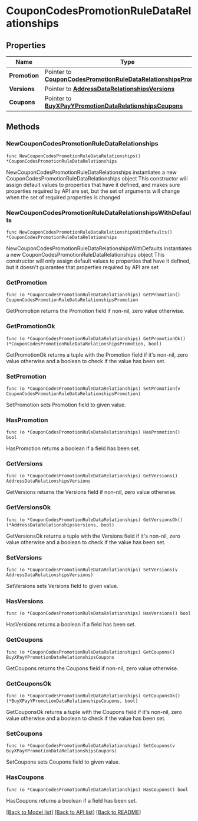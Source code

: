# CouponCodesPromotionRuleDataRelationships

## Properties

Name | Type | Description | Notes
------------ | ------------- | ------------- | -------------
**Promotion** | Pointer to [**CouponCodesPromotionRuleDataRelationshipsPromotion**](CouponCodesPromotionRuleDataRelationshipsPromotion.md) |  | [optional] 
**Versions** | Pointer to [**AddressDataRelationshipsVersions**](AddressDataRelationshipsVersions.md) |  | [optional] 
**Coupons** | Pointer to [**BuyXPayYPromotionDataRelationshipsCoupons**](BuyXPayYPromotionDataRelationshipsCoupons.md) |  | [optional] 

## Methods

### NewCouponCodesPromotionRuleDataRelationships

`func NewCouponCodesPromotionRuleDataRelationships() *CouponCodesPromotionRuleDataRelationships`

NewCouponCodesPromotionRuleDataRelationships instantiates a new CouponCodesPromotionRuleDataRelationships object
This constructor will assign default values to properties that have it defined,
and makes sure properties required by API are set, but the set of arguments
will change when the set of required properties is changed

### NewCouponCodesPromotionRuleDataRelationshipsWithDefaults

`func NewCouponCodesPromotionRuleDataRelationshipsWithDefaults() *CouponCodesPromotionRuleDataRelationships`

NewCouponCodesPromotionRuleDataRelationshipsWithDefaults instantiates a new CouponCodesPromotionRuleDataRelationships object
This constructor will only assign default values to properties that have it defined,
but it doesn't guarantee that properties required by API are set

### GetPromotion

`func (o *CouponCodesPromotionRuleDataRelationships) GetPromotion() CouponCodesPromotionRuleDataRelationshipsPromotion`

GetPromotion returns the Promotion field if non-nil, zero value otherwise.

### GetPromotionOk

`func (o *CouponCodesPromotionRuleDataRelationships) GetPromotionOk() (*CouponCodesPromotionRuleDataRelationshipsPromotion, bool)`

GetPromotionOk returns a tuple with the Promotion field if it's non-nil, zero value otherwise
and a boolean to check if the value has been set.

### SetPromotion

`func (o *CouponCodesPromotionRuleDataRelationships) SetPromotion(v CouponCodesPromotionRuleDataRelationshipsPromotion)`

SetPromotion sets Promotion field to given value.

### HasPromotion

`func (o *CouponCodesPromotionRuleDataRelationships) HasPromotion() bool`

HasPromotion returns a boolean if a field has been set.

### GetVersions

`func (o *CouponCodesPromotionRuleDataRelationships) GetVersions() AddressDataRelationshipsVersions`

GetVersions returns the Versions field if non-nil, zero value otherwise.

### GetVersionsOk

`func (o *CouponCodesPromotionRuleDataRelationships) GetVersionsOk() (*AddressDataRelationshipsVersions, bool)`

GetVersionsOk returns a tuple with the Versions field if it's non-nil, zero value otherwise
and a boolean to check if the value has been set.

### SetVersions

`func (o *CouponCodesPromotionRuleDataRelationships) SetVersions(v AddressDataRelationshipsVersions)`

SetVersions sets Versions field to given value.

### HasVersions

`func (o *CouponCodesPromotionRuleDataRelationships) HasVersions() bool`

HasVersions returns a boolean if a field has been set.

### GetCoupons

`func (o *CouponCodesPromotionRuleDataRelationships) GetCoupons() BuyXPayYPromotionDataRelationshipsCoupons`

GetCoupons returns the Coupons field if non-nil, zero value otherwise.

### GetCouponsOk

`func (o *CouponCodesPromotionRuleDataRelationships) GetCouponsOk() (*BuyXPayYPromotionDataRelationshipsCoupons, bool)`

GetCouponsOk returns a tuple with the Coupons field if it's non-nil, zero value otherwise
and a boolean to check if the value has been set.

### SetCoupons

`func (o *CouponCodesPromotionRuleDataRelationships) SetCoupons(v BuyXPayYPromotionDataRelationshipsCoupons)`

SetCoupons sets Coupons field to given value.

### HasCoupons

`func (o *CouponCodesPromotionRuleDataRelationships) HasCoupons() bool`

HasCoupons returns a boolean if a field has been set.


[[Back to Model list]](../README.md#documentation-for-models) [[Back to API list]](../README.md#documentation-for-api-endpoints) [[Back to README]](../README.md)


